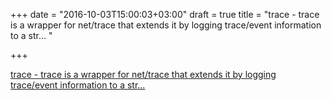 +++
date = "2016-10-03T15:00:03+03:00"
draft = true
title = "trace - trace is a wrapper for net/trace that extends it by logging trace/event information to a str... "

+++

<p><a href="https://t.co/S8Z206NCfY">trace - trace is a wrapper for net/trace that extends it by logging trace/event information to a str... </a></p>
